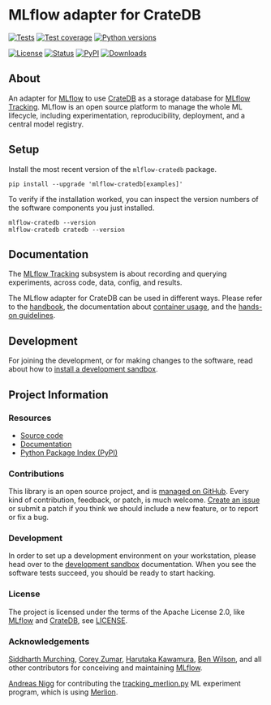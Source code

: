# MLflow adapter for CrateDB

[![Tests](https://github.com/crate-workbench/mlflow-cratedb/actions/workflows/main.yml/badge.svg)](https://github.com/crate-workbench/mlflow-cratedb/actions/workflows/main.yml)
[![Test coverage](https://img.shields.io/codecov/c/gh/crate-workbench/mlflow-cratedb.svg)](https://codecov.io/gh/crate-workbench/mlflow-cratedb/)
[![Python versions](https://img.shields.io/pypi/pyversions/mlflow-cratedb.svg)](https://pypi.org/project/mlflow-cratedb/)

[![License](https://img.shields.io/github/license/crate-workbench/mlflow-cratedb.svg)](https://github.com/crate-workbench/mlflow-cratedb/blob/main/LICENSE)
[![Status](https://img.shields.io/pypi/status/mlflow-cratedb.svg)](https://pypi.org/project/mlflow-cratedb/)
[![PyPI](https://img.shields.io/pypi/v/mlflow-cratedb.svg)](https://pypi.org/project/mlflow-cratedb/)
[![Downloads](https://pepy.tech/badge/mlflow-cratedb/month)](https://pypi.org/project/mlflow-cratedb/)


## About

An adapter for [MLflow] to use [CrateDB] as a storage database for [MLflow
Tracking]. MLflow is an open source platform to manage the whole ML lifecycle,
including experimentation, reproducibility, deployment, and a central model
registry.


## Setup

Install the most recent version of the `mlflow-cratedb` package.
```shell
pip install --upgrade 'mlflow-cratedb[examples]'
```

To verify if the installation worked, you can inspect the version numbers
of the software components you just installed.
```shell
mlflow-cratedb --version
mlflow-cratedb cratedb --version
```


## Documentation

The [MLflow Tracking] subsystem is about recording and querying experiments, across
code, data, config, and results.

The MLflow adapter for CrateDB can be used in different ways. Please refer
to the [handbook], the documentation about [container usage], and the
[hands-on guidelines].


## Development

For joining the development, or for making changes to the software, read about
how to [install a development sandbox].


## Project Information

### Resources
- [Source code](https://github.com/crate-workbench/mlflow-cratedb)
- [Documentation](https://github.com/crate-workbench/mlflow-cratedb/tree/main/docs)
- [Python Package Index (PyPI)](https://pypi.org/project/mlflow-cratedb/)

### Contributions
This library is an open source project, and is [managed on GitHub].
Every kind of contribution, feedback, or patch, is much welcome. [Create an
issue] or submit a patch if you think we should include a new feature, or to
report or fix a bug.

### Development
In order to set up a development environment on your workstation, please head
over to the [development sandbox] documentation. When you see the software
tests succeed, you should be ready to start hacking.

### License
The project is licensed under the terms of the Apache License 2.0, like [MLflow]
and [CrateDB], see [LICENSE].

### Acknowledgements

[Siddharth Murching], [Corey Zumar], [Harutaka Kawamura], [Ben Wilson], and
all other contributors for conceiving and maintaining [MLflow].

[Andreas Nigg] for contributing the [tracking_merlion.py] ML experiment program,
which is using [Merlion].


[Andreas Nigg]: https://github.com/andnig
[Ben Wilson]: https://github.com/BenWilson2
[container usage]: https://github.com/crate-workbench/mlflow-cratedb/blob/main/docs/container.md
[Corey Zumar]: https://github.com/dbczumar
[CrateDB]: https://github.com/crate/crate
[CrateDB Cloud]: https://console.cratedb.cloud/
[Create an issue]: https://github.com/crate-workbench/mlflow-cratedb/issues
[development sandbox]: https://github.com/crate-workbench/mlflow-cratedb/blob/main/docs/development.md
[handbook]: https://github.com/crate-workbench/mlflow-cratedb/blob/main/docs/handbook.md
[hands-on guidelines]: https://github.com/crate/cratedb-examples/blob/main/framework/mlflow/readme.md
[Harutaka Kawamura]: https://github.com/harupy
[install a development sandbox]: https://github.com/crate-workbench/mlflow-cratedb/blob/main/docs/development.md
[LICENSE]: https://github.com/crate-workbench/mlflow-cratedb/blob/main/LICENSE
[managed on GitHub]: https://github.com/crate-workbench/mlflow-cratedb
[Merlion]: https://github.com/salesforce/Merlion
[MLflow]: https://mlflow.org/
[MLflow Tracking]: https://mlflow.org/docs/latest/tracking.html
[Siddharth Murching]: https://github.com/smurching
[tracking_merlion.py]: https://github.com/crate-workbench/mlflow-cratedb/blob/main/examples/tracking_merlion.py
